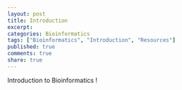 ```yaml
---
layout: post
title: Introduction
excerpt:
categories: Bioinformatics
tags: ["Bioinformatics", "Introduction", "Resources"]
published: true
comments: true
share: true
---
```


Introduction to Bioinformatics !
